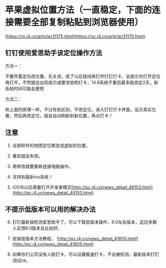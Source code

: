 # 苹果虚拟位置方法（一直稳定，下面的连接需要全部复制粘贴到浏览器使用）

[https://m.i4.cn/article/31175.html](https://pc.i4.cn/article/31175.html)

## 钉钉使用爱思助手该定位操作方法

方法一：

不要开着定位改位置，先关闭，改了以后拔线再打开钉钉打卡，会提示你打开定位再打开，不然就会出现提示或要求拍照打卡，14.8系统不重启最多能锁定2天，新系统时间可能会更短

方法二：

和上面的原理一样，不过有些区别，不改定位，进入钉钉打卡界面，显示真实位置，然后再改定位，就会自动刷新到新位置，再点打卡！

## 注意

1. 全部软件的地图定位都变成虚拟的位置。

2. 重启就会失效。

3. 再修改就要重新连接电脑操作。

4. 支持到最新ios系统！

5. iOS16以后需要打开开发者模式[http://pc.i4.cn/news_detail_49153.html](http://pc.i4.cn/news_detail_49153.html)

## 不提示低版本可以用的解决办法

6. 钉钉最新版检测爱思助手了，可以下载低版本操作，6.0左右版本，这边多数人反馈6.0版本会比较好。

7. 安装低版本方法教程， [http://pc.i4.cn/news_detail_41605.html](http://pc.i4.cn/news_detail_41605.html)

8. 如果你们公司没有人脸打卡，可以设置极速打卡，不会被检测，最新版本钉钉测试ok。

